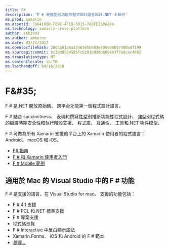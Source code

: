 ```yaml
---
title: F#
description: 'F # 是強型別功能的程式設計語言設計.NET 上執行'
ms.prod: xamarin
ms.assetid: 506410BD-F89C-4FEB-8915-760FE250A206
ms.technology: xamarin-cross-platform
author: asb3993
ms.author: amburns
ms.date: 03/24/2017
ms.openlocfilehash: 20d5a81a6a33465e5b883e495600b57400adf199
ms.sourcegitcommit: bc39d85b4585fcb291bd30b8004b3f7edcac4602
ms.translationtype: MT
ms.contentlocale: zh-TW
ms.lasthandoff: 04/16/2018
---
```

# <a name="f35"></a>F&AMP;#35;

F # 是.NET 開放原始碼、 跨平台功能第一個程式設計語言。

F # 結合 succinctness、 表現和撰寫性型別推斷功能性程式設計、 強型別程式碼的編譯時期安全性和執行階段支援、 程式庫、 互通性、 工具和.NET 物件模型。

F # 可做為所有 Xamarin 支援的平台上的 Xamarin 使用者的程式語言： Android、 macOS 和 iOS。

- [F# 指南](https://docs.microsoft.com/dotnet/fsharp/)
- [F # 和 Xamarin 使用者入門](overview.md)
- [F # Mobile 範例](samples.md)

## <a name="f-features-in-visual-studio-for-mac"></a>適用於 Mac 的 Visual Studio 中的 F # 功能

F # 是支援的語言，在 Visual Studio for mac。 支援的功能包括：

- F # 4.1 支援
- F # PCL 和.NET 標準支援
- F # 專案支援
- 程式碼巡覽
- F # Interactive 中反白顯示語法
- Xamarin.Forms、 iOS 和 Android 的 F # 範本
- [*等等...*](https://developer.xamarin.com/releases/studio/xamarin.studio_6.0/xamarin.studio_6.0/#F_Enhancements)
